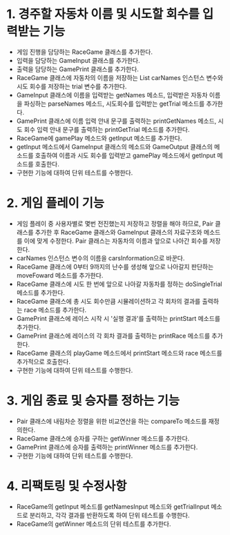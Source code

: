 # 1. 경주할 자동차 이름 및 시도할 회수를 입력받는 기능
  - 게임 진행을 담당하는 RaceGame 클래스를 추가한다.
  - 입력을 담당하는 GameInput 클래스를 추가한다.
  - 출력을 담당하는 GamePrint 클래스를 추가한다.
  - RaceGame 클래스에 자동차의 이름을 저장하는 List carNames 인스턴스 변수와 시도 회수를 저장하는 trial 변수를 추가한다.
  - GameInput 클래스에 이름을 입력받는 getNames 메소드, 입력받은 자동차 이름을 파싱하는 parseNames 메소드, 시도회수를 입력받는 getTrial 메소드를 추가한다.
  - GamePrint 클래스에 이름 입력 안내 문구를 출력하는 printGetNames 메소드, 시도 회수 입력 안내 문구를 출력하는 printGetTrial 메소드를 추가한다.
  - RaceGame에 gamePlay 메소드와 getInput 메소드를 추가한다.
  - getInput 메소드에서 GameInput 클래스의 메소드와 GameOutput 클래스의 메소드를 호출하여 이름과 시도 회수를 입력받고 gamePlay 메소드에서 getInput 메소드를 호출한다.
  - 구현한 기능에 대하여 단위 테스트를 수행한다.


# 2. 게임 플레이 기능
  - 게임 플레이 중 사용자별로 몇번 전진했는지 저장하고 정렬을 해야 하므로, Pair 클래스를 추가한 후 RaceGame 클래스와 GameInput 클래스의 자료구조와 메소드를 이에 맞게 수정한다. Pair 클래스는 자동차의 이름과 앞으로 나아간 회수를 저장한다.
  - carNames 인스턴스 변수의 이름을 carsInformation으로 바꾼다.
  - RaceGame 클래스에 0부터 9까지의 난수를 생성해 앞으로 나아갈지 판단하는 moveFoward 메소드를 추가한다.
  - RaceGame 클래스에 시도 한 번에 앞으로 나아갈 자동차를 정하는 doSingleTrial 메소드를 추가한다.
  - RaceGame 클래스에 총 시도 회수만큼 시뮬레이션하고 각 회차의 결과를 출력하는 race 메소드를 추가한다.
  - GamePrint 클래스에 레이스 시작 시 '실행 결과'를 출력하는 printStart 메소드를 추가한다.
  - GamePrint 클래스에 레이스의 각 회차 결과를 출력하는 printRace 메소드를 추가한다.
  - RaceGame 클래스의 playGame 메소드에서 printStart 메소드와 race 메소드를 추가적으로 호출한다.
  - 구현한 기능에 대하여 단위 테스트를 수행한다.
  
  
# 3. 게임 종료 및 승자를 정하는 기능
  - Pair 클래스에 내림차순 정렬을 위한 비교연산을 하는 compareTo 메소드를 재정의한다.
  - RaceGame 클래스에 승자를 구하는 getWinner 메소드를 추가한다.
  - GamePrint 클래스에 승자를 출력하는 printWinner 메소드를 추가한다.
  - 구현한 기능에 대하여 단위 테스트를 수행한다.
  
  
# 4. 리팩토링 및 수정사항
  - RaceGame의 getInput 메소드를 getNamesInput 메소드와 getTrialInput 메소드로 분리하고, 각각 결과를 반환하도록 하여 단위 테스트를 수행한다.
  - RaceGame의 getWinner 메소드의 단위 테스트를 추가한다.